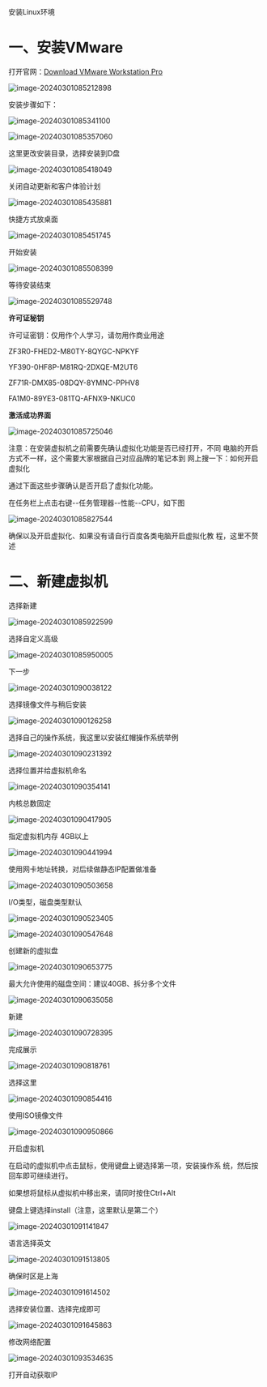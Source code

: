 安装Linux环境

# 一、安装VMware

打开官网：[Download VMware Workstation Pro](https://www.vmware.com/products/workstation-pro/workstation-pro-evaluation.html)

![image-20240301085212898](https://cdn.jsdelivr.net/gh/Epiphany6666/Picture@main/blog/%E5%AE%89%E8%A3%85Linux%E7%8E%AF%E5%A2%83/assets/202403010852404.png)

安装步骤如下：

![image-20240301085341100](https://cdn.jsdelivr.net/gh/Epiphany6666/Picture@main/blog/%E5%AE%89%E8%A3%85Linux%E7%8E%AF%E5%A2%83/assets/202403010853191.png)

![image-20240301085357060](https://cdn.jsdelivr.net/gh/Epiphany6666/Picture@main/blog/%E5%AE%89%E8%A3%85Linux%E7%8E%AF%E5%A2%83/assets/202403010853167.png)

这⾥更改安装⽬录，选择安装到D盘

![image-20240301085418049](https://cdn.jsdelivr.net/gh/Epiphany6666/Picture@main/blog/%E5%AE%89%E8%A3%85Linux%E7%8E%AF%E5%A2%83/assets/202403010854130.png)

关闭⾃动更新和客户体验计划

![image-20240301085435881](https://cdn.jsdelivr.net/gh/Epiphany6666/Picture@main/blog/%E5%AE%89%E8%A3%85Linux%E7%8E%AF%E5%A2%83/assets/202403010854025.png)

快捷⽅式放桌⾯

![image-20240301085451745](https://cdn.jsdelivr.net/gh/Epiphany6666/Picture@main/blog/%E5%AE%89%E8%A3%85Linux%E7%8E%AF%E5%A2%83/assets/202403010854829.png)

开始安装

![image-20240301085508399](https://cdn.jsdelivr.net/gh/Epiphany6666/Picture@main/blog/%E5%AE%89%E8%A3%85Linux%E7%8E%AF%E5%A2%83/assets/202403010855481.png)

等待安装结束

![image-20240301085529748](https://cdn.jsdelivr.net/gh/Epiphany6666/Picture@main/blog/%E5%AE%89%E8%A3%85Linux%E7%8E%AF%E5%A2%83/assets/202403010855832.png)

**许可证秘钥**

许可证密钥：仅⽤作个⼈学习，请勿⽤作商业⽤途

ZF3R0-FHED2-M80TY-8QYGC-NPKYF

YF390-0HF8P-M81RQ-2DXQE-M2UT6

ZF71R-DMX85-08DQY-8YMNC-PPHV8

FA1M0-89YE3-081TQ-AFNX9-NKUC0

**激活成功界⾯**

![image-20240301085725046](https://cdn.jsdelivr.net/gh/Epiphany6666/Picture@main/blog/%E5%AE%89%E8%A3%85Linux%E7%8E%AF%E5%A2%83/assets/202403010857544.png)

注意：在安装虚拟机之前需要先确认虚拟化功能是否已经打开，不同 电脑的开启⽅式不⼀样，这个需要⼤家根据⾃⼰对应品牌的笔记本到 ⽹上搜⼀下：如何开启虚拟化

通过下⾯这些步骤确认是否开启了虚拟化功能。

在任务栏上点击右键--任务管理器--性能--CPU，如下图

![image-20240301085827544](https://cdn.jsdelivr.net/gh/Epiphany6666/Picture@main/blog/%E5%AE%89%E8%A3%85Linux%E7%8E%AF%E5%A2%83/assets/202403010858750.png)

确保以及开启虚拟化、如果没有请⾃⾏百度各类电脑开启虚拟化教 程，这⾥不赘述

# 二、新建虚拟机

选择新建

![image-20240301085922599](https://cdn.jsdelivr.net/gh/Epiphany6666/Picture@main/blog/%E5%AE%89%E8%A3%85Linux%E7%8E%AF%E5%A2%83/assets/202403010859763.png)

选择⾃定义⾼级

![image-20240301085950005](https://cdn.jsdelivr.net/gh/Epiphany6666/Picture@main/blog/%E5%AE%89%E8%A3%85Linux%E7%8E%AF%E5%A2%83/assets/202403010859065.png)

下⼀步

![image-20240301090038122](https://cdn.jsdelivr.net/gh/Epiphany6666/Picture@main/blog/%E5%AE%89%E8%A3%85Linux%E7%8E%AF%E5%A2%83/assets/202403010900229.png)

选择镜像⽂件与稍后安装

![image-20240301090126258](https://cdn.jsdelivr.net/gh/Epiphany6666/Picture@main/blog/%E5%AE%89%E8%A3%85Linux%E7%8E%AF%E5%A2%83/assets/202403010901381.png)

选择自己的操作系统，我这里以安装红帽操作系统举例

![image-20240301090231392](https://cdn.jsdelivr.net/gh/Epiphany6666/Picture@main/blog/%E5%AE%89%E8%A3%85Linux%E7%8E%AF%E5%A2%83/assets/202403010902521.png)

选择位置并给虚拟机命名

![image-20240301090354141](https://cdn.jsdelivr.net/gh/Epiphany6666/Picture@main/blog/%E5%AE%89%E8%A3%85Linux%E7%8E%AF%E5%A2%83/assets/202403010903265.png)

内核总数固定

![image-20240301090417905](https://cdn.jsdelivr.net/gh/Epiphany6666/Picture@main/blog/%E5%AE%89%E8%A3%85Linux%E7%8E%AF%E5%A2%83/assets/202403010904028.png)

指定虚拟机内存 4GB以上

![image-20240301090441994](https://cdn.jsdelivr.net/gh/Epiphany6666/Picture@main/blog/%E5%AE%89%E8%A3%85Linux%E7%8E%AF%E5%A2%83/assets/202403010904113.png)

使⽤⽹卡地址转换，对后续做静态IP配置做准备

![image-20240301090503658](https://cdn.jsdelivr.net/gh/Epiphany6666/Picture@main/blog/%E5%AE%89%E8%A3%85Linux%E7%8E%AF%E5%A2%83/assets/202403010905768.png)

I/O类型，磁盘类型默认

![image-20240301090523405](https://cdn.jsdelivr.net/gh/Epiphany6666/Picture@main/blog/%E5%AE%89%E8%A3%85Linux%E7%8E%AF%E5%A2%83/assets/202403010905500.png)

![image-20240301090547648](https://cdn.jsdelivr.net/gh/Epiphany6666/Picture@main/blog/%E5%AE%89%E8%A3%85Linux%E7%8E%AF%E5%A2%83/assets/202403010905760.png)

创建新的虚拟盘

![image-20240301090653775](https://cdn.jsdelivr.net/gh/Epiphany6666/Picture@main/blog/%E5%AE%89%E8%A3%85Linux%E7%8E%AF%E5%A2%83/assets/202403010906913.png)

最⼤允许使⽤的磁盘空间：建议40GB、拆分多个⽂件

![image-20240301090635058](https://cdn.jsdelivr.net/gh/Epiphany6666/Picture@main/blog/安装Linux环境/assets/202403010906152.png)

新建

![image-20240301090728395](https://cdn.jsdelivr.net/gh/Epiphany6666/Picture@main/blog/安装Linux环境/assets/202403010907493.png)

完成展示

![image-20240301090818761](https://cdn.jsdelivr.net/gh/Epiphany6666/Picture@main/blog/%E5%AE%89%E8%A3%85Linux%E7%8E%AF%E5%A2%83/assets/202403010908998.png)

选择这⾥

![image-20240301090854416](https://cdn.jsdelivr.net/gh/Epiphany6666/Picture@main/blog/%E5%AE%89%E8%A3%85Linux%E7%8E%AF%E5%A2%83/assets/202403010908527.png)

使⽤ISO镜像⽂件

![image-20240301090950866](https://cdn.jsdelivr.net/gh/Epiphany6666/Picture@main/blog/%E5%AE%89%E8%A3%85Linux%E7%8E%AF%E5%A2%83/assets/202403010909134.png)

开启虚拟机

在启动的虚拟机中点击⿏标，使⽤键盘上键选择第⼀项，安装操作系 统，然后按回⻋即可继续进⾏。

如果想将⿏标从虚拟机中移出来，请同时按住Ctrl+Alt

键盘上键选择install（注意，这⾥默认是第⼆个）

![image-20240301091141847](https://cdn.jsdelivr.net/gh/Epiphany6666/Picture@main/blog/%E5%AE%89%E8%A3%85Linux%E7%8E%AF%E5%A2%83/assets/202403010911179.png)

语⾔选择英文

![image-20240301091513805](https://cdn.jsdelivr.net/gh/Epiphany6666/Picture@main/blog/%E5%AE%89%E8%A3%85Linux%E7%8E%AF%E5%A2%83/assets/202403010915243.png)

确保时区是上海

![image-20240301091614502](https://cdn.jsdelivr.net/gh/Epiphany6666/Picture@main/blog/%E5%AE%89%E8%A3%85Linux%E7%8E%AF%E5%A2%83/assets/202403010916744.png)

选择安装位置、选择完成即可



![image-20240301091645863](https://cdn.jsdelivr.net/gh/Epiphany6666/Picture@main/blog/%E5%AE%89%E8%A3%85Linux%E7%8E%AF%E5%A2%83/assets/202403010916329.png)

修改⽹络配置

![image-20240301093534635](https://cdn.jsdelivr.net/gh/Epiphany6666/Picture@main/blog/%E5%AE%89%E8%A3%85Linux%E7%8E%AF%E5%A2%83/assets/202403010935067.png)

打开⾃动获取IP






















